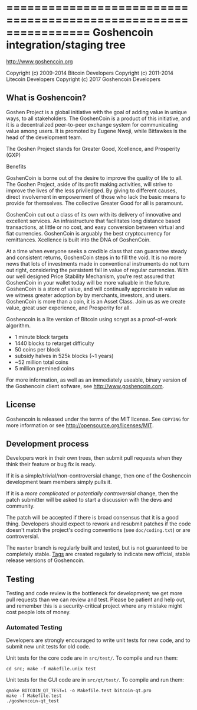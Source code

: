 ================================================================
              Goshencoin integration/staging tree
================================================================


http://www.goshencoin.org

Copyright (c) 2009-2014 Bitcoin Developers
Copyright (c) 2011-2014 Litecoin Developers
Copyright (c) 2017 Goshencoin Developers

What is Goshencoin?
----------------

Goshen Project is a global initiative with the goal of adding value in unique ways, to all stakeholders. The GoshenCoin is a product of this initiative, and it is a decentralized peer-to-peer exchange system for communicating value among users. It is promoted by Eugene Nwoji, while Bitfawkes is the head of the development team.

The Goshen Project stands for Greater Good, Xcellence, and Prosperity (GXP)

Benefits

GoshenCoin is borne out of the desire to improve the quality of life to all. The Goshen Project, aside of its profit making activities, will strive to improve the lives of the less priviledged. By giving to different causes, direct involvement in empowerment of those who lack the basic means to provide for themselves. The collective Greater Good for all is paramount.

GoshenCoin cut out a class of its own with its delivery of innovative and excellent services. An infrastructure that facilitates long distance based transactions, at little or no cost, and easy conversion between virtual and fiat currencies. GoshenCoin is arguably the best cryptocurrency for remittances. Xcellence is built into the DNA of GoshenCoin.

At a time when everyone seeks a credible class that can guarantee steady and consistent returns, GoshenCoin steps in to fill the void. It is no more news that lots of investments made in conventional instruments do not turn out right, considering the persistent fall in value of regular currencies. With our well designed Price Stability Mechanism, you’re rest assured that GoshenCoin in your wallet today will be more valuable in the future. GoshenCoin is a store of value, and will continually appreciate in value as we witness greater adoption by by merchants, investors, and users. GoshenCoin is more than a coin, it is an Asset Class. Join us as we create value, great user experience, and Prosperity for all.

Goshencoin is a lite version of Bitcoin using scrypt as a proof-of-work algorithm.
 - 1 minute block targets
 - 1440 blocks to retarget difficulty
 - 50 coins per block
 - subsidy halves in 525k blocks (~1 years)
 - ~52 million total coins
 - 5 million premined coins

For more information, as well as an immediately useable, binary version of
the Goshencoin client sofware, see http://www.goshencoin.com.

License
-------

Goshencoin is released under the terms of the MIT license. See `COPYING` for more
information or see http://opensource.org/licenses/MIT.

Development process
-------------------

Developers work in their own trees, then submit pull requests when they think
their feature or bug fix is ready.

If it is a simple/trivial/non-controversial change, then one of the Goshencoin
development team members simply pulls it.

If it is a *more complicated or potentially controversial* change, then the patch
submitter will be asked to start a discussion with the devs and community.

The patch will be accepted if there is broad consensus that it is a good thing.
Developers should expect to rework and resubmit patches if the code doesn't
match the project's coding conventions (see `doc/coding.txt`) or are
controversial.

The `master` branch is regularly built and tested, but is not guaranteed to be
completely stable. [Tags](https://github.com/goshencoin-project/goshencoin/tags) are created
regularly to indicate new official, stable release versions of Goshencoin.

Testing
-------

Testing and code review is the bottleneck for development; we get more pull
requests than we can review and test. Please be patient and help out, and
remember this is a security-critical project where any mistake might cost people
lots of money.

### Automated Testing

Developers are strongly encouraged to write unit tests for new code, and to
submit new unit tests for old code.

Unit tests for the core code are in `src/test/`. To compile and run them:

    cd src; make -f makefile.unix test

Unit tests for the GUI code are in `src/qt/test/`. To compile and run them:

    qmake BITCOIN_QT_TEST=1 -o Makefile.test bitcoin-qt.pro
    make -f Makefile.test
    ./goshencoin-qt_test

